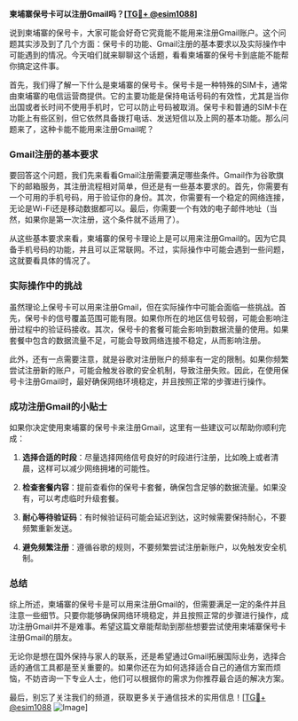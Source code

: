 **柬埔寨保号卡可以注册Gmail吗？[[TG💪+ @esim1088](https://t.me/s/esim1088)]**

说到柬埔寨的保号卡，大家可能会好奇它究竟能不能用来注册Gmail账户。这个问题其实涉及到了几个方面：保号卡的功能、Gmail注册的基本要求以及实际操作中可能遇到的情况。今天咱们就来聊聊这个话题，看看柬埔寨的保号卡到底能不能帮你搞定这件事。

首先，我们得了解一下什么是柬埔寨的保号卡。保号卡是一种特殊的SIM卡，通常由柬埔寨的电信运营商提供。它的主要功能是保持电话号码的有效性，尤其是当你出国或者长时间不使用手机时，它可以防止号码被取消。保号卡和普通的SIM卡在功能上有些区别，但它依然具备拨打电话、发送短信以及上网的基本功能。那么问题来了，这种卡能不能用来注册Gmail呢？

### Gmail注册的基本要求

要回答这个问题，我们先来看看Gmail注册需要满足哪些条件。Gmail作为谷歌旗下的邮箱服务，其注册流程相对简单，但还是有一些基本要求的。首先，你需要有一个可用的手机号码，用于验证你的身份。其次，你需要有一个稳定的网络连接，无论是Wi-Fi还是移动数据都可以。最后，你需要一个有效的电子邮件地址（当然，如果你是第一次注册，这个条件就不适用了）。

从这些基本要求来看，柬埔寨的保号卡理论上是可以用来注册Gmail的。因为它具备手机号码的功能，并且可以正常联网。不过，实际操作中可能会遇到一些问题，这就要看具体的情况了。

### 实际操作中的挑战

虽然理论上保号卡可以用来注册Gmail，但在实际操作中可能会面临一些挑战。首先，保号卡的信号覆盖范围可能有限。如果你所在的地区信号较弱，可能会影响注册过程中的验证码接收。其次，保号卡的套餐可能会影响到数据流量的使用。如果套餐中包含的数据流量不足，可能会导致网络连接不稳定，从而影响注册。

此外，还有一点需要注意，就是谷歌对注册账户的频率有一定的限制。如果你频繁尝试注册新的账户，可能会触发谷歌的安全机制，导致注册失败。因此，在使用保号卡注册Gmail时，最好确保网络环境稳定，并且按照正常的步骤进行操作。

### 成功注册Gmail的小贴士

如果你决定使用柬埔寨的保号卡来注册Gmail，这里有一些建议可以帮助你顺利完成：

1. **选择合适的时段**：尽量选择网络信号良好的时段进行注册，比如晚上或者清晨，这样可以减少网络拥堵的可能性。
   
2. **检查套餐内容**：提前查看你的保号卡套餐，确保包含足够的数据流量。如果没有，可以考虑临时升级套餐。

3. **耐心等待验证码**：有时候验证码可能会延迟到达，这时候需要保持耐心，不要频繁重新发送。

4. **避免频繁注册**：遵循谷歌的规则，不要频繁尝试注册新账户，以免触发安全机制。

### 总结

综上所述，柬埔寨的保号卡是可以用来注册Gmail的，但需要满足一定的条件并且注意一些细节。只要你能够确保网络环境稳定，并且按照正常的步骤进行操作，成功注册Gmail并不是难事。希望这篇文章能帮助到那些想要尝试使用柬埔寨保号卡注册Gmail的朋友。

无论你是想在国外保持与家人的联系，还是希望通过Gmail拓展国际业务，选择合适的通信工具都是至关重要的。如果你还在为如何选择适合自己的通信方案而烦恼，不妨咨询一下专业人士，他们可以根据你的需求为你推荐最合适的解决方案。

最后，别忘了关注我们的频道，获取更多关于通信技术的实用信息！[[TG💪+ @esim1088](https://t.me/s/esim1088) ![Image](https://i.postimg.cc/4NQfJmqS/Snipaste-2025-05-13-00-14-12.png)]